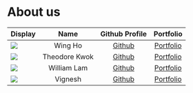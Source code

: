 # About us

Display | Name | Github Profile | Portfolio 
--------|:----:|:--------------:|:---------:
![](https://via.placeholder.com/100.png?text=Photo) | Wing Ho | [Github](https://github.com/) |[Portfolio](docs/team/kum-wh.md)
![](https://via.placeholder.com/100.png?text=Photo) | Theodore Kwok | [Github](https://github.com/theodorekwok) | [Portfolio](docs/team/theodorekwok.md)
![](https://via.placeholder.com/100.png?text=Photo) | William Lam| [Github](https://github.com/) | [Portfolio](docs/team/williamlamjy.md)
![](https://via.placeholder.com/100.png?text=Photo) | Vignesh | [Github](https://github.com/) | [Portfolio](docs/team/kvignesh122.md)

